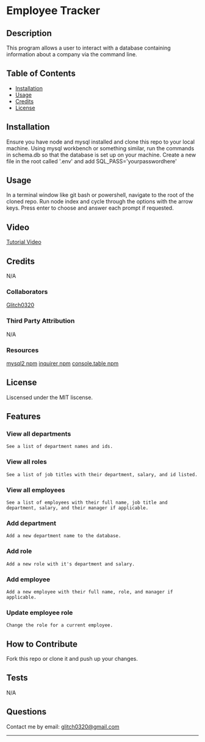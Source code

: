 # Employee Tracker

## Description
This program allows a user to interact with a database containing information about a company via the command line.

## Table of Contents
- [Installation](#installation)
- [Usage](#usage)
- [Credits](#credits)
- [License](#license)

## Installation
Ensure you have node and mysql installed and clone this repo to your local machine. Using mysql workbench or something similar, run the commands in schema.db so that the database is set up on your machine. Create a new file in the root called '.env' and add SQL_PASS='yourpasswordhere'

## Usage
In a terminal window like git bash or powershell, navigate to the root of the cloned repo. Run node index and cycle through the options with the arrow keys. Press enter to choose and answer each prompt if requested.

## Video
<a href='https://drive.google.com/file/d/1agxVCaiRwHxcjprhe6VCZMBo3y6rabU5/view'>Tutorial Video</a>

## Credits
N/A

### Collaborators
<a href='https://github.com/Glitch0320/'>Glitch0320</a>

### Third Party Attribution
N/A

### Resources
<a href='https://www.npmjs.com/package/mysql2'>mysql2 npm</a>
<a href='https://www.npmjs.com/package/inquirer'>inquirer npm</a>
<a href='https://www.npmjs.com.package/console.table'>console.table npm</a>

## License
Liscensed under the MIT liscense.

## Features
### View all departments
    See a list of department names and ids.
### View all roles
    See a list of job titles with their department, salary, and id listed.
### View all employees
    See a list of employees with their full name, job title and department, salary, and their manager if applicable.
### Add department
    Add a new department name to the database.
### Add role
    Add a new role with it's department and salary.
### Add employee
    Add a new employee with their full name, role, and manager if applicable.
### Update employee role
    Change the role for a current employee.

## How to Contribute
Fork this repo or clone it and push up your changes.

## Tests
N/A

## Questions
Contact me by email: glitch0320@gmail.com

---